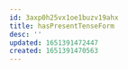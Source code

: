 ```yaml
---
id: 3axp0h25vx1oe1buzv19ahx
title: hasPresentTenseForm
desc: ''
updated: 1651391472447
created: 1651391470563
---
```



